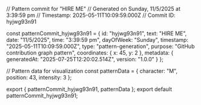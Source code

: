 // Pattern commit for "HIRE ME"
// Generated on Sunday, 11/5/2025 at 3:39:59 pm
// Timestamp: 2025-05-11T10:09:59.000Z
// Commit ID: hyjwg93n91

const patternCommit_hyjwg93n91 = {
  id: "hyjwg93n91",
  text: "HIRE ME",
  date: "11/5/2025",
  time: "3:39:59 pm",
  dayOfWeek: "Sunday",
  timestamp: "2025-05-11T10:09:59.000Z",
  type: "pattern-generation",
  purpose: "GitHub contribution graph pattern",
  coordinates: {
    x: 45,
    y: 2
  },
  metadata: {
    generatedAt: "2025-07-25T12:20:02.514Z",
    version: "1.0.0"
  }
};

// Pattern data for visualization
const patternData = {
  character: "M",
  position: 43,
  intensity: 3
};

export { patternCommit_hyjwg93n91, patternData };
export default patternCommit_hyjwg93n91;
